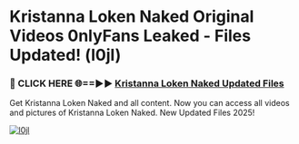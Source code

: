 # Kristanna Loken Naked Original Videos 0nlyFans Leaked - Files Updated! (l0jl)

<h3>🔴 CLICK HERE 🌐==►► <a href="https://tinyurl.com/yckcrads" rel="nofollow">Kristanna Loken Naked Updated Files</a></h3>

Get Kristanna Loken Naked and all content. Now you can access all videos and pictures of Kristanna Loken Naked. New Updated Files 2025!

[![l0jl](https://i.imgur.com/hpKpOFt.gif)](https://tinyurl.com/yckcrads)

